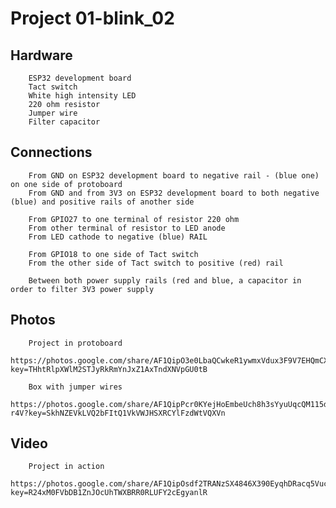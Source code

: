 #       Project 01-blink_02

##      Hardware

        ESP32 development board
        Tact switch
        White high intensity LED
        220 ohm resistor
        Jumper wire
        Filter capacitor

##      Connections

        From GND on ESP32 development board to negative rail - (blue one) on one side of protoboard
        From GND and from 3V3 on ESP32 development board to both negative (blue) and positive rails of another side

        From GPIO27 to one terminal of resistor 220 ohm
        From other terminal of resistor to LED anode
        From LED cathode to negative (blue) RAIL

        From GPIO18 to one side of Tact switch
        From the other side of Tact switch to positive (red) rail

        Between both power supply rails (red and blue, a capacitor in order to filter 3V3 power supply

##      Photos

        Project in protoboard
        https://photos.google.com/share/AF1QipO3e0LbaQCwkeR1ywmxVdux3F9V7EHQmCXPVe3GB0lqdc6Lidu0RV2T4TGXIzOEEA/photo/AF1QipOrCa3gzhmBVk9fVulue4UR3FWq9aidRIAxKkYV?key=THhtRlpXWlM2STJyRkRmYnJxZ1AxTndXNVpGU0tB

        Box with jumper wires
        https://photos.google.com/share/AF1QipPcr0KYejHoEmbeUch8h3sYyuUqcQM115dZgSEeJCSYr3s_jwvZzGDOPxwvxrChYw/photo/AF1QipPCydTby1NjVA_NjRWScywgn3VeMr3hrh24-r4V?key=SkhNZEVkLVQ2bFItQ1VkVWJHSXRCYlFzdWtVQXVn

##      Video

        Project in action
        https://photos.google.com/share/AF1QipOsdf2TRANzSX4846X390EyqhDRacq5VucXN6KoPyHSbU2Zo93a9u40ZOPcg2P9vA/photo/AF1QipPLt7hVE7z0BALq851KfM0nVlkURhFkRnRH80NF?key=R24xM0FVbDB1ZnJOcUhTWXBRR0RLUFY2cEgyanlR

